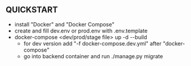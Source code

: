 ## QUICKSTART
 - install "Docker" and "Docker Compose"
 - create and fill dev.env or prod.env with .env.template 
 - docker-compose <dev/prod/stage file> up -d --build
    - for dev version add "-f docker-compose.dev.yml" after "docker-compose"
    - go into backend container and run ./manage.py migrate
